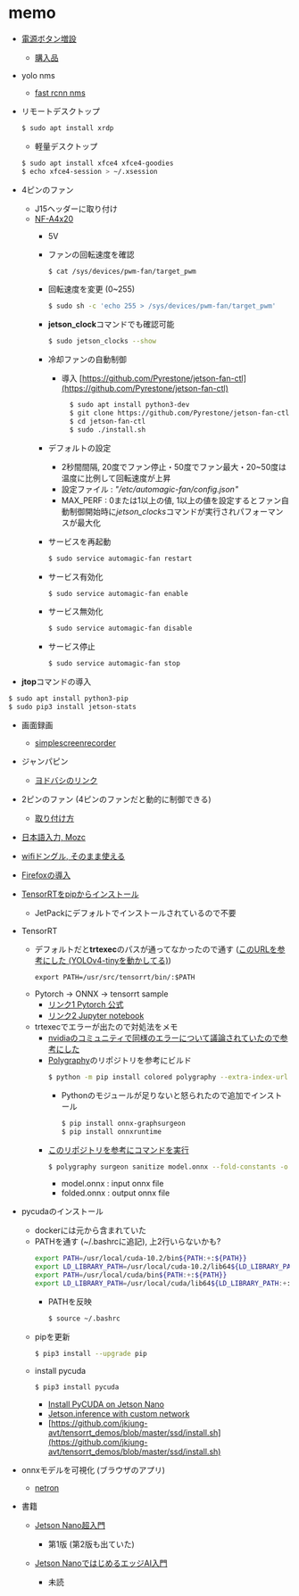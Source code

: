 # memo
- [電源ボタン増設](http://www.neko.ne.jp/~freewing/raspberry_pi/nvidia_jetson_nano_power_switch/)
	- [購入品](https://www.amazon.co.jp/gp/product/B01KJ11QG6/ref=ppx_yo_dt_b_asin_title_o02_s00?ie=UTF8&psc=1)
- yolo nms
  - [fast rcnn nms](https://github.com/rbgirshick/fast-rcnn/blob/master/lib/utils/nms.py)
- リモートデスクトップ
  ~~~bash
  $ sudo apt install xrdp
  ~~~
  - 軽量デスクトップ
  ~~~bash
  $ sudo apt install xfce4 xfce4-goodies
  $ echo xfce4-session > ~/.xsession
  ~~~
  
- 4ピンのファン
  - J15ヘッダーに取り付け
  - [NF-A4x20](https://www.amazon.co.jp/Noctua-NF-A4x20-5V-PWM-5000rpm/dp/B071FNHVXN/ref=asc_df_B071FNHVXN/?tag=jpgo-22&linkCode=df0&hvadid=342534617213&hvpos=&hvnetw=g&hvrand=8592462775958626455&hvpone=&hvptwo=&hvqmt=&hvdev=c&hvdvcmdl=&hvlocint=&hvlocphy=1009745&hvtargid=pla-652903066979&psc=1)
    - 5V
    - ファンの回転速度を確認
      ~~~bash
      $ cat /sys/devices/pwm-fan/target_pwm
      ~~~
    - 回転速度を変更 (0~255)
      ~~~bash
      $ sudo sh -c 'echo 255 > /sys/devices/pwm-fan/target_pwm'
      ~~~
    - **jetson_clock**コマンドでも確認可能
      ~~~bash
      $ sudo jetson_clocks --show
      ~~~
    - 冷却ファンの自動制御
      - 導入 [https://github.com/Pyrestone/jetson-fan-ctl](https://github.com/Pyrestone/jetson-fan-ctl)
        ~~~bash
	      $ sudo apt install python3-dev
	      $ git clone https://github.com/Pyrestone/jetson-fan-ctl.git
	      $ cd jetson-fan-ctl
	      $ sudo ./install.sh
	      ~~~
	
     - デフォルトの設定
       - 2秒間間隔, 20度でファン停止・50度でファン最大・20~50度は温度に比例して回転速度が上昇
       - 設定ファイル : *"/etc/automagic-fan/config.json"*
       - MAX_PERF : 0または1以上の値, 1以上の値を設定するとファン自動制御開始時に*jetson_clocks*コマンドが実行されパフォーマンスが最大化

    - サービスを再起動
       ~~~bash
       $ sudo service automagic-fan restart
       ~~~
    
    - サービス有効化
      ~~~bash
      $ sudo service automagic-fan enable
      ~~~
    
    - サービス無効化
      ~~~bash
      $ sudo service automagic-fan disable
      ~~~
    
    - サービス停止
      ~~~bash
      $ sudo service automagic-fan stop
      ~~~

- **jtop**コマンドの導入
~~~ bash
$ sudo apt install python3-pip
$ sudo pip3 install jetson-stats 
~~~
- 画面録画
  -  [simplescreenrecorder](https://ry0.github.io/blog/2016/02/21/simplescreenrecorder/#gsc.tab=0)
- ジャンパピン
  - [ヨドバシのリンク](https://www.yodobashi.com/product-detail/000000341309927595/)
- 2ピンのファン (4ピンのファンだと動的に制御できる)
  - [取り付け方](http://neoview.blog.jp/archives/31704137.html)

- [日本語入力, Mozc](https://toyo-interest.com/jetson-nano/jetson-nano%E6%97%A5%E6%9C%AC%E8%AA%9E%E5%85%A5%E5%8A%9B%E3%81%A7%E3%81%8D%E3%82%8B%E3%82%88%E3%81%86%E3%81%AB%E3%81%99%E3%82%8B/)

- [wifiドングル, そのまま使える](https://www.amazon.co.jp/gp/product/B008IFXQFU/ref=ppx_yo_dt_b_search_asin_title?ie=UTF8&th=1)

- [Firefoxの導入](https://www.kkaneko.jp/tools/ubuntu/firefox.html)

- [TensorRTをpipからインストール](https://zenn.dev/fate_shelled/scraps/46dfef81ec8440)   
  - JetPackにデフォルトでインストールされているので不要
 
- TensorRT
  - デフォルトだと**trtexec**のパスが通ってなかったので通す ([このURLを参考にした (YOLOv4-tinyを動かしてる)](https://zenn.dev/rain_squallman/articles/8781d3efef23b9caabc6))
    ~~~
    export PATH=/usr/src/tensorrt/bin/:$PATH
    ~~~
  - Pytorch -> ONNX -> tensorrt sample
    - [リンク1 Pytorch 公式](https://pytorch.org/blog/running-pytorch-models-on-jetson-nano/)
    - [リンク2 Jupyter notebook](https://github.com/NVIDIA/TensorRT/blob/master/quickstart/IntroNotebooks/4.%20Using%20PyTorch%20through%20ONNX.ipynb)
  - trtexecでエラーが出たので対処法をメモ
    - [nvidiaのコミュニティで同様のエラーについて議論されていたので参考にした](https://forums.developer.nvidia.com/t/ishufflelayer-applied-to-shape-tensor-must-have-0-or-1-reshape-dimensions-dimensions-were-1-2/200183)
    - [Polygraphy](https://github.com/NVIDIA/TensorRT/tree/master/tools/Polygraphy)のリポジトリを参考にビルド
      ~~~bash
      $ python -m pip install colored polygraphy --extra-index-url https://pypi.ngc.nvidia.com
      ~~~
      - Pythonのモジュールが足りないと怒られたので追加でインストール
        ~~~bash
        $ pip install onnx-graphsurgeon
        $ pip install onnxruntime
        ~~~
    - [このリポジトリを参考にコマンドを実行](https://github.com/NVIDIA/TensorRT/tree/master/tools/Polygraphy/examples/cli/surgeon/02_folding_constants)
      ~~~bash
      $ polygraphy surgeon sanitize model.onnx --fold-constants -o folded.onnx
      ~~~
      - model.onnx : input onnx file
      - folded.onnx : output onnx file
- pycudaのインストール
  - dockerには元から含まれていた
  - PATHを通す (~/.bashrcに追記), 上2行いらないかも?
    ~~~bash
    export PATH=/usr/local/cuda-10.2/bin${PATH:+:${PATH}}
    export LD_LIBRARY_PATH=/usr/local/cuda-10.2/lib64${LD_LIBRARY_PATH:+:${LD_LIBRARY_PATH}}
    export PATH=/usr/local/cuda/bin${PATH:+:${PATH}}
    export LD_LIBRARY_PATH=/usr/local/cuda/lib64${LD_LIBRARY_PATH:+:${LD_LIBRARY_PATH}}
    ~~~
    - PATHを反映
      ~~~bash
      $ source ~/.bashrc
      ~~~
  - pipを更新
    ~~~bash
    $ pip3 install --upgrade pip
    ~~~
  - install pycuda
    ~~~bash
    $ pip3 install pycuda
    ~~~
    - [Install PyCUDA on Jetson Nano](https://medium.com/dropout-analytics/pycuda-on-jetson-nano-7990decab299)
    - [Jetson.inference with custom network](https://forums.developer.nvidia.com/t/jetson-inference-with-custom-network/110533/7)
    - [https://github.com/jkjung-avt/tensorrt_demos/blob/master/ssd/install.sh](https://github.com/jkjung-avt/tensorrt_demos/blob/master/ssd/install.sh)
- onnxモデルを可視化 (ブラウザのアプリ)
  - [netron](https://netron.app/)
- 書籍
  -  [Jetson Nano超入門](https://www.amazon.co.jp/Jetson-Nano%E8%B6%85%E5%85%A5%E9%96%80-Japan-User-Group/dp/4800712513/ref=asc_df_4800712513/?tag=jpgo-22&linkCode=df0&hvadid=407550551951&hvpos=&hvnetw=g&hvrand=10416878901026062658&hvpone=&hvptwo=&hvqmt=&hvdev=c&hvdvcmdl=&hvlocint=&hvlocphy=1009745&hvtargid=pla-1044960961872&psc=1&th=1&psc=1)
     - 第1版 (第2版も出ていた)

  - [Jetson NanoではじめるエッジAI入門](https://www.amazon.co.jp/Jetson-Nano%E3%81%A7%E3%81%AF%E3%81%98%E3%82%81%E3%82%8B%E3%82%A8%E3%83%83%E3%82%B8AI%E5%85%A5%E9%96%80-%E5%9D%82%E6%9C%AC-%E4%BF%8A%E4%B9%8B/dp/4863543166)
    - 未読
